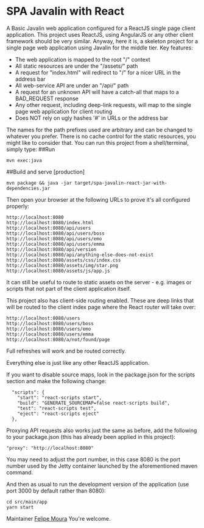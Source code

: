 # SPA Javalin with React
A Basic Javalin web application configured for a ReactJS single page client application.
This project uses ReactJS, using AngularJS or any other client framework should be very similar.
Anyway, here it is, a skeleton project for a single page web application using Javalin for the middle tier.
Key features:

 * The web application is mapped to the root "/" context
 * All static resources are under the "/assets/" path
 * A request for "index.html" will redirect to "/" for a nicer URL in the address bar
 * All web-service API are under an "/api/" path
 * A request for an unknown API will have a catch-all that maps to a BAD_REQUEST response
 * Any other request, including deep-link requests, will map to the single page web application for client
   routing
 * Does NOT rely on ugly hashes '#' in URLs or the address bar

The names for the path prefixes used are arbitrary and can be changed to whatever you prefer.
There is no cache control for the static resources, you might like to consider that.
You can run this project from a shell/terminal, simply type:
##Run
```
mvn exec:java
```

##Build and serve [production]
```
mvn package && java -jar target/spa-javalin-react-jar-with-dependencies.jar
```

Then open your browser at the following URLs to prove it's all configured properly:

```
http://localhost:8080
http://localhost:8080/index.html
http://localhost:8080/api/users
http://localhost:8080/api/users/boss
http://localhost:8080/api/users/emo
http://localhost:8080/api/users/emma
http://localhost:8080/api/version
http://localhost:8080/api/anything-else-does-not-exist
http://localhost:8080/assets/css/index.css
http://localhost:8080/assets/img/star.png
http://localhost:8080/assets/js/app.js
```

It can still be useful to route to static assets on the server - e.g. images or scripts that not part of the client
application itself.

This project also has client-side routing enabled. These are deep links that will be routed to the client index
page where the React router will take over:

```
http://localhost:8080/users
http://localhost:8080/users/boss
http://localhost:8080/users/emo
http://localhost:8080/users/emma
http://localhost:8080/a/not/found/page
```

Full refreshes will work and be routed correctly.

Everything else is just like any other ReactJS application.

If you want to disable source maps, look in the package.json for the scripts section and make the following
change:

```
  "scripts": {
    "start": "react-scripts start",
    "build": "GENERATE_SOURCEMAP=false react-scripts build",
    "test": "react-scripts test",
    "eject": "react-scripts eject"
  },
```

Proxying API requests also works just the same as before, add the following to your package.json (this has
already been applied in this project):

```
"proxy": "http://localhost:8080"
```

You may need to adjust the port number, in this case 8080 is the port number used by the Jetty container launched
by the aforementioned maven command.

And then as usual to run the development version of the application (use port 3000 by default rather than 8080):

```
cd src/main/app
yarn start
```


Maintainer [Felipe Moura](mailto:<felipe.moura@softplan.com.br>)
You're welcome.
